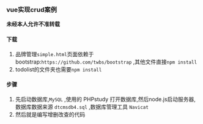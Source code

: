 ### vue实现crud案例 
**未经本人允许不准转载** 
#### 下载 
1. 品牌管理`simple.html`页面依赖于bootstrap:`https://github.com/twbs/bootstrap` ,其他文件直接`npm install` 
2. todolist的文件夹也需要`npm install` 
#### 步骤
1. 先启动数据库,`MySQL` ,使用的 PHPstudy 打开数据库,然后node.js启动服务器,数据库数据来源 `dtcmsdb4.sql` ,数据库管理工具 `Navicat` 
2. 然后就是编写增删改查的代码